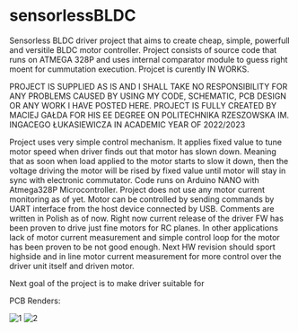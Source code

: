 # sensorlessBLDC
Sensorless BLDC driver project that aims to create cheap, simple, powerfull and versitile BLDC motor controller. Project consists of source code that runs on ATMEGA 328P and uses internal comparator module to guess right moent for cummutation execution. Projcet is curently IN WORKS.



PROJECT IS SUPPLIED AS IS AND I SHALL TAKE NO RESPONSIBILITY FOR ANY PROBLEMS CAUSED BY USING MY CODE, SCHEMATIC, PCB DESIGN OR ANY WORK I HAVE POSTED HERE. PROJECT IS FULLY CREATED BY MACIEJ GAŁDA FOR HIS EE DEGREE ON POLITECHNIKA RZESZOWSKA IM. INGACEGO ŁUKASIEWICZA IN ACADEMIC YEAR OF 2022/2023

Project uses very simple control mechanism. It applies fixed value to tune motor speed when driver finds out that motor has slown down. Meaning that as soon when  load applied to the motor starts to slow it down, then the voltage driving the motor will be rised by fixed value until motor will stay in sync with electronic commutator. Code runs on Arduino NANO with Atmega328P Microcontroller. Project does not use any motor current monitoring as of yet. Motor can be controlled by sending commands by UART interface from the host device connected by USB. Comments are written in Polish as of now.
Right now current release of the driver FW has been proven to drive just fine motors for RC planes. In other applications lack of motor current measurement and simple control loop for the motor has been proven to be not good enough. Next HW revision should sport highside and in line motor current measurement for more control over the driver unit itself and driven motor.

Next goal of the project is to make driver suitable for 

PCB Renders:

![1](https://user-images.githubusercontent.com/101871819/222913972-fe1ccbfc-8907-4b3b-8d01-60e5f7b51d97.PNG)
![2](https://user-images.githubusercontent.com/101871819/222913977-8684dad2-3bb3-4538-912d-1dd7ec3f00e9.PNG)
